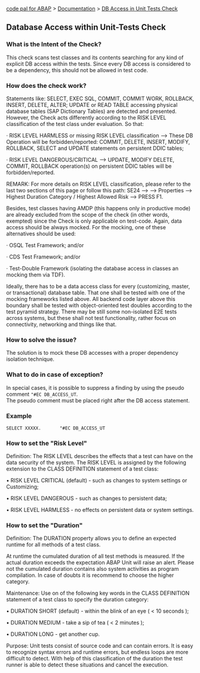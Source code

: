 [code pal for ABAP](../../README.md) > [Documentation](../check_documentation.md) > [DB Access in Unit Tests Check](db-access-in-ut.md)

## Database Access within Unit-Tests Check

### What is the Intent of the Check?

This check scans test classes and its contents searching for any kind of explicit DB access within the tests. Since every DB access is considered to be a dependency, this should not be allowed in test code.

### How does the check work?

Statements like: SELECT, EXEC SQL, COMMIT, COMMIT WORK, ROLLBACK, INSERT, DELETE, ALTER; UPDATE or READ TABLE accessing physical database tables (SAP Dictionary Tables) are detected and presented. However, the Check acts differently according to the RISK LEVEL classification of the test class under evaluation. So that:
	
  · RISK LEVEL HARMLESS or missing RISK LEVEL classification --> These DB Operation will be forbidden/reported: COMMIT, DELETE, INSERT, MODIFY, ROLLBACK, SELECT and UPDATE statements on persistent DDIC tables;
  
  · RISK LEVEL DANGEROUS/CRITICAL --> UPDATE, MODIFY DELETE, COMMIT, ROLLBACK operation(s) on persistent DDIC tables will be forbidden/reported.

REMARK: For more details on RISK LEVEL classification, please refer to the last two sections of this page or follow this path: SE24 --> <Open any Test Class> --> Properties --> Highest Duration Category / Highest Allowed Risk --> PRESS F1.

Besides, test classes having AMDP (this happens only in productive mode) are already excluded from the scope of the check (in other words, exempted) since the Check is only applicable on test-code. Again, data access should be always mocked. For the mocking, one of these alternatives should be used:

  · OSQL Test Framework; and/or

  · CDS Test Framework; and/or

  · Test-Double Framework (isolating the database access in classes an mocking them via TDF).
  
Ideally, there has to be a data access class for every (customizing, master, or transactional) database table. That one shall be tested with one of the mocking frameworks listed above. All backend code layer above this boundary shall be tested with object-oriented test doubles according to the test pyramid strategy. There may be still some non-isolated E2E tests across systems, but these shall not test functionality, rather focus on connectivity, networking and things like that.  
  
### How to solve the issue?

The solution is to mock these DB accesses with a proper dependency isolation technique.

### What to do in case of exception?

In special cases, it is possible to suppress a finding by using the pseudo comment `"#EC DB_ACCESS_UT`.  
The pseudo comment must be placed right after the DB access statement.

### Example

```abap
SELECT XXXXX.       "#EC DB_ACCESS_UT
```
### How to set the "Risk Level"
Definition: The RISK LEVEL describes the effects that a test can have on the data security of the system.
The RISK LEVEL is assigned by the following extension to the CLASS DEFINITION statement of a test class:

•	RISK LEVEL CRITICAL (default) - such as changes to system settings or Customizing;

•	RISK LEVEL DANGEROUS          - such as changes to persistent data;

•	RISK LEVEL HARMLESS           - no effects on persistent data or system settings.


### How to set the "Duration"
Definition: The DURATION property allows you to define an expected runtime for all methods of a test class.

At runtime the cumulated duration of all test methods is measured. If the actual duration exceeds the expectation ABAP Unit will raise an alert.
Please not the cumulated duration contains also system activities as program compilation. In case of doubts it is recommend to choose the higher category.

Maintenance: Use on of the following key words in the CLASS DEFINITION statement of a test class to specify the duration category:

•	DURATION SHORT (default) - within the blink of an eye ( < 10 seconds );

•	DURATION MEDIUM          - take a sip of tea ( < 2 minutes );

•	DURATION LONG            - get another cup.

Purpose: Unit tests consist of source code and can contain errors. It is easy to recognize syntax errors and runtime errors, but endless loops are more difficult to detect.
With help of this classification of the duration the test runner is able to detect these situations and cancel the execution.
